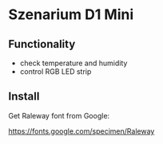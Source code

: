 # Szenarium D1 Mini

## Functionality

- check temperature and humidity
- control RGB LED strip 

## Install 

Get Raleway font from Google:

https://fonts.google.com/specimen/Raleway